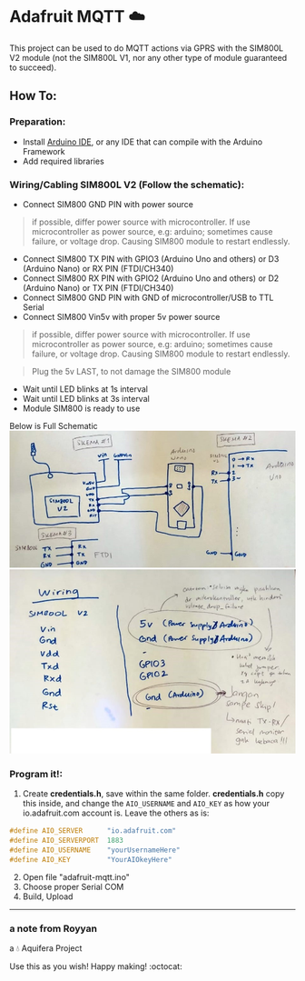 # Adafruit MQTT :cloud:

This project can be used to do MQTT actions via GPRS with the SIM800L V2 module (not the SIM800L V1, nor any other type of module guaranteed to succeed).

## How To:
### Preparation:

- Install [Arduino IDE](https://www.arduino.cc/en/main/software), or any IDE that can compile with the Arduino Framework
- Add required libraries

### Wiring/Cabling SIM800L V2 (Follow the schematic):
- Connect SIM800 GND PIN with power source 
> if possible, differ power source with microcontroller. If use microcontroller as power source, e.g: arduino; sometimes cause failure, or voltage drop. Causing SIM800 module to restart endlessly.
- Connect SIM800 TX PIN with GPIO3 (Arduino Uno and others) or D3 (Arduino Nano) or RX PIN (FTDI/CH340)
- Connect SIM800 RX PIN with GPIO2 (Arduino Uno and others) or D2 (Arduino Nano) or TX PIN (FTDI/CH340)
- Connect SIM800 GND PIN with GND of microcontroller/USB to TTL Serial
- Connect SIM800 Vin5v with proper 5v power source 
> if possible, differ power source with microcontroller. If use microcontroller as power source, e.g: arduino; sometimes cause failure, or voltage drop. Causing SIM800 module to restart endlessly.

> Plug the 5v LAST, to not damage the SIM800 module

- Wait until LED blinks at 1s interval
- Wait until LED blinks at 3s interval
- Module SIM800 is ready to use

Below is Full Schematic
![](docs/schematics.jpeg)
![](docs/schematics_notes_indo.jpeg)

### Program it!:

1. Create **credentials.h**, save within the same folder. **credentials.h** copy this inside, and change the `AIO_USERNAME` and `AIO_KEY` as how your io.adafruit.com account is. Leave the others as is:
```cpp
#define AIO_SERVER      "io.adafruit.com"
#define AIO_SERVERPORT  1883
#define AIO_USERNAME    "yourUsernameHere"
#define AIO_KEY         "YourAIOkeyHere"
```
2. Open file "adafruit-mqtt.ino"
4. Choose proper Serial COM
4. Build, Upload

---

### a note from Royyan

a :droplet: Aquifera Project

Use this as you wish! Happy making! :octocat: